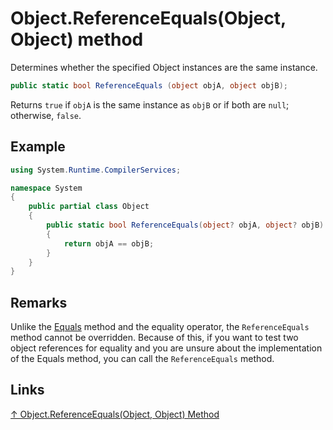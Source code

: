 # Object.ReferenceEquals(Object, Object) method

Determines whether the specified Object instances are the same instance.

```csharp
public static bool ReferenceEquals (object objA, object objB);
```

Returns `true` if `objA` is the same instance as `objB` or if both are `null`; otherwise, `false`.

## Example

```csharp
using System.Runtime.CompilerServices;

namespace System
{
    public partial class Object
    {
        public static bool ReferenceEquals(object? objA, object? objB)
        {
            return objA == objB;
        }
    }
}
```

## Remarks

Unlike the [Equals](Equals.md) method and the equality operator, the `ReferenceEquals` method cannot be overridden. Because of this, if you want to test two object references for equality and you are unsure about the implementation of the Equals method, you can call the `ReferenceEquals` method.

## Links

[↑ Object.ReferenceEquals(Object, Object) Method](https://docs.microsoft.com/en-us/dotnet/api/system.object.referenceequals)